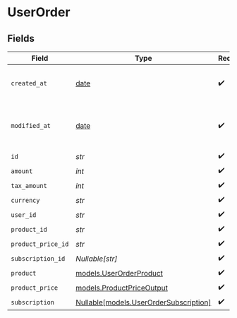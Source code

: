 # UserOrder


## Fields

| Field                                                                        | Type                                                                         | Required                                                                     | Description                                                                  |
| ---------------------------------------------------------------------------- | ---------------------------------------------------------------------------- | ---------------------------------------------------------------------------- | ---------------------------------------------------------------------------- |
| `created_at`                                                                 | [date](https://docs.python.org/3/library/datetime.html#date-objects)         | :heavy_check_mark:                                                           | Creation timestamp of the object.                                            |
| `modified_at`                                                                | [date](https://docs.python.org/3/library/datetime.html#date-objects)         | :heavy_check_mark:                                                           | Last modification timestamp of the object.                                   |
| `id`                                                                         | *str*                                                                        | :heavy_check_mark:                                                           | N/A                                                                          |
| `amount`                                                                     | *int*                                                                        | :heavy_check_mark:                                                           | N/A                                                                          |
| `tax_amount`                                                                 | *int*                                                                        | :heavy_check_mark:                                                           | N/A                                                                          |
| `currency`                                                                   | *str*                                                                        | :heavy_check_mark:                                                           | N/A                                                                          |
| `user_id`                                                                    | *str*                                                                        | :heavy_check_mark:                                                           | N/A                                                                          |
| `product_id`                                                                 | *str*                                                                        | :heavy_check_mark:                                                           | N/A                                                                          |
| `product_price_id`                                                           | *str*                                                                        | :heavy_check_mark:                                                           | N/A                                                                          |
| `subscription_id`                                                            | *Nullable[str]*                                                              | :heavy_check_mark:                                                           | N/A                                                                          |
| `product`                                                                    | [models.UserOrderProduct](../models/userorderproduct.md)                     | :heavy_check_mark:                                                           | N/A                                                                          |
| `product_price`                                                              | [models.ProductPriceOutput](../models/productpriceoutput.md)                 | :heavy_check_mark:                                                           | N/A                                                                          |
| `subscription`                                                               | [Nullable[models.UserOrderSubscription]](../models/userordersubscription.md) | :heavy_check_mark:                                                           | N/A                                                                          |